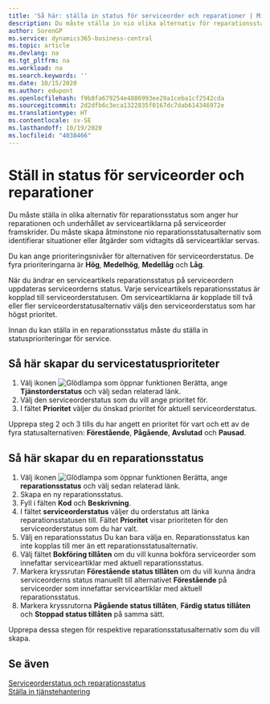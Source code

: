 ```yaml
---
title: 'Så här: ställa in status för serviceorder och reparationer | Microsoft Docs'
description: Du måste ställa in nio olika alternativ för reparationsstatus som anger hur reparationen och underhållet av serviceartiklarna på serviceorder framskrider.
author: SorenGP
ms.service: dynamics365-business-central
ms.topic: article
ms.devlang: na
ms.tgt_pltfrm: na
ms.workload: na
ms.search.keywords: ''
ms.date: 10/15/2020
ms.author: edupont
ms.openlocfilehash: f9b8fa679254e4886993ee29a1ceba1cf2542cda
ms.sourcegitcommit: 2d2dfb6c3eca1322835f0167dc7dab614346972e
ms.translationtype: HT
ms.contentlocale: sv-SE
ms.lasthandoff: 10/19/2020
ms.locfileid: "4038466"
---
```

# <a name="set-up-statuses-for-service-orders-and-repairs"></a>Ställ in status för serviceorder och reparationer

Du måste ställa in olika alternativ för reparationsstatus som anger hur reparationen och underhållet av serviceartiklarna på serviceorder framskrider. Du måste skapa åtminstone nio reparationsstatusalternativ som identifierar situationer eller åtgärder som vidtagits då serviceartiklar servas.  

Du kan ange prioriteringsnivåer för alternativen för serviceorderstatus. De fyra prioriteringarna är **Hög**, **Medelhög**, **Medellåg** och **Låg**.  

När du ändrar en serviceartikels reparationsstatus på serviceordern uppdateras serviceorderns status. Varje serviceartikels reparationsstatus är kopplad till serviceorderstatusen. Om serviceartiklarna är kopplade till två eller fler serviceorderstatusalternativ väljs den serviceorderstatus som har högst prioritet.  

Innan du kan ställa in en reparationsstatus måste du ställa in statusprioriteringar för service.

## <a name="to-set-up-service-status-priorities"></a>Så här skapar du servicestatusprioriteter

1. Välj ikonen ![Glödlampa som öppnar funktionen Berätta](media/ui-search/search_small.png "Berätta vad du vill göra"), ange **Tjänstorderstatus** och välj sedan relaterad länk.  
2. Välj den serviceorderstatus som du vill ange prioritet för.  
3. I fältet **Prioritet** väljer du önskad prioritet för aktuell serviceorderstatus.  

Upprepa steg 2 och 3 tills du har angett en prioritet för vart och ett av de fyra statusalternativen: **Förestående**, **Pågående**, **Avslutad** och **Pausad**.  

## <a name="to-set-up-a-repair-status"></a>Så här skapar du en reparationsstatus

1. Välj ikonen ![Glödlampa som öppnar funktionen Berätta](media/ui-search/search_small.png "Berätta vad du vill göra"), ange **reparationsstatus** och välj sedan relaterad länk.
2. Skapa en ny reparationsstatus.  
3. Fyll i fälten **Kod** och **Beskrivning**.  
4. I fältet **serviceorderstatus** väljer du orderstatus att länka reparationsstatusen till. Fältet **Prioritet** visar prioriteten för den serviceorderstatus som du har valt.  
5. Välj en reparationsstatus Du kan bara välja en. Reparationsstatus kan inte kopplas till mer än ett reparationsstatusalternativ.  
6. Välj fältet **Bokföring tillåten** om du vill kunna bokföra serviceorder som innefattar serviceartiklar med aktuell reparationsstatus.  
7. Markera kryssrutan **Förestående status tillåten** om du vill kunna ändra serviceorderns status manuellt till alternativet **Förestående** på serviceorder som innefattar serviceartiklar med aktuell reparationsstatus.  
8. Markera kryssrutorna **Pågående status tillåten**, **Färdig status tillåten** och **Stoppad status tillåten** på samma sätt.

Upprepa dessa stegen för respektive reparationsstatusalternativ som du vill skapa.

## <a name="see-also"></a>Se även

[Serviceorderstatus och reparationsstatus](service-service-order-status-and-repair-status.md)  
[Ställa in tjänstehantering](service-setup-service.md)  
